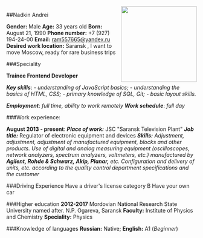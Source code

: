 <image src="https://github.com/AndreyNadkin/rsschool-cv/blob/gh-pages/11.jpg"  width="200" height="200" align='right' alt="">

##Nadkin Andrei


**Gender:** Male
**Age:** 33 years old
**Born:** August 21, 1990
**Phone number:** +7 (927) 194-24-00
**Email:** ram557665@yandex.ru
**Desired work location:** Saransk , I want to move Moscow, ready for rare business trips


###Speciality

**Trainee Frontend Developer**

***Key skills***:
_- understanding of JavaScript basics;_
_- understanding the basics of HTML, CSS;_
_- primary knowledge of SQL, Git;_
_- basic layout skills._

***Employment***: _full time, ability to work remotely_
***Work schedule***: _full day_

###Work experience:

**August 2013 - present**:
***Place of work:*** JSC "Saransk Television Plant"
***Job title:*** Regulator of electronic equipment and devices
***Skills:*** _Adjustment, adjustment, adjustment of manufactured equipment, blocks and other products. Use of digital and analog measuring equipment (oscilloscopes, network analyzers, spectrum analyzers, voltmeters, etc.) manufactured by ***Agilent, Rohde & Schwarz, Akip, Planar,*** etc. Configuration and delivery of units, etc. according to the quality control department specifications and the customer_

###Driving Experience
Have a driver's license category B
Have your own car

###Higher education
**2012-2017** Mordovian National Research State University named after. N.P. Ogareva, Saransk
**Faculty:** Institute of Physics and Chemistry
**Speciality:** Physics

###Knowledge of languages
**Russian:** Native;
**English:** A1 (_Beginner_)